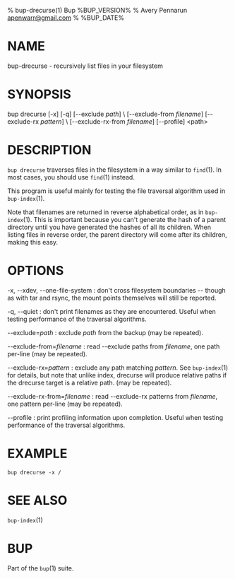% bup-drecurse(1) Bup %BUP_VERSION%
% Avery Pennarun <apenwarr@gmail.com>
% %BUP_DATE%

# NAME

bup-drecurse - recursively list files in your filesystem

# SYNOPSIS

bup drecurse [-x] [-q] [\--exclude *path*]
\ [\--exclude-from *filename*] [\--exclude-rx *pattern*]
\ [\--exclude-rx-from *filename*] [\--profile] \<path\>

# DESCRIPTION

`bup drecurse` traverses files in the filesystem in a way
similar to `find`(1).  In most cases, you should use
`find`(1) instead.

This program is useful mainly for testing the file
traversal algorithm used in `bup-index`(1).

Note that filenames are returned in reverse alphabetical
order, as in `bup-index`(1).  This is important because you
can't generate the hash of a parent directory until you
have generated the hashes of all its children.  When
listing files in reverse order, the parent directory will
come after its children, making this easy.

# OPTIONS

-x, \--xdev, \--one-file-system
:   don't cross filesystem boundaries -- though as with tar and rsync,
    the mount points themselves will still be reported.

-q, \--quiet
:   don't print filenames as they are encountered.  Useful
    when testing performance of the traversal algorithms.

\--exclude=*path*
:   exclude *path* from the backup (may be repeated).

\--exclude-from=*filename*
:   read --exclude paths from *filename*, one path per-line (may be
    repeated).
    
\--exclude-rx=*pattern*
:   exclude any path matching *pattern*.  See `bup-index`(1) for
    details, but note that unlike index, drecurse will produce
    relative paths if the drecurse target is a relative path. (may be
    repeated).

\--exclude-rx-from=*filename*
:   read --exclude-rx patterns from *filename*, one pattern per-line
    (may be repeated).

\--profile
:   print profiling information upon completion.  Useful
    when testing performance of the traversal algorithms.
    
# EXAMPLE

    bup drecurse -x /

# SEE ALSO

`bup-index`(1)

# BUP

Part of the `bup`(1) suite.

